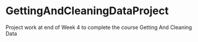 # GettingAndCleaningDataProject
Project work at end of Week 4 to complete the course Getting And Cleaning Data
